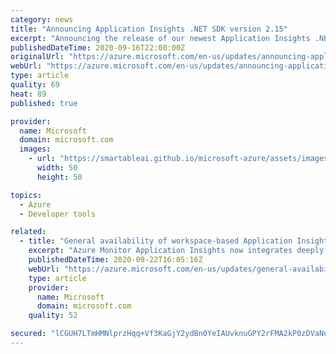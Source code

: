 ```yaml
---
category: news
title: "Announcing Application Insights .NET SDK version 2.15"
excerpt: "Announcing the release of our newest Application Insights .NET SDK version 2.15. This release is directly in response to customer feedback and introduces a new set of features and bug fixes."
publishedDateTime: 2020-09-16T22:00:00Z
originalUrl: "https://azure.microsoft.com/en-us/updates/announcing-application-insights-net-sdk-version-215/"
webUrl: "https://azure.microsoft.com/en-us/updates/announcing-application-insights-net-sdk-version-215/"
type: article
quality: 69
heat: 89
published: true

provider:
  name: Microsoft
  domain: microsoft.com
  images:
    - url: "https://smartableai.github.io/microsoft-azure/assets/images/organizations/microsoft.com-50x50.jpg"
      width: 50
      height: 50

topics:
  - Azure
  - Developer tools

related:
  - title: "General availability of workspace-based Application Insights"
    excerpt: "Azure Monitor Application Insights now integrates deeply with Log Analytics for a unified workspace-based mode enabling you to store your app logs and your platform/infrastructure logs together in one place. "
    publishedDateTime: 2020-09-22T16:05:16Z
    webUrl: "https://azure.microsoft.com/en-us/updates/general-availability-of-workspacebased-application-insights/"
    type: article
    provider:
      name: Microsoft
      domain: microsoft.com
    quality: 52

secured: "lCGUH7LTmHMNlprzHqq+Vf3KaGjY2ydBn0YeIAUvknuGPY2rFMA2kP0zDVaNuHTJhIpChWrfyWz010Eu5t2+kAKz83s3ctwYwBx+Y6+dieUxzAQZA3ShAn1JjupPalZajsayhEsG5ZSKYjvKuLASm6y9f8cD5PVhhIlIK8idXboni0/fgxChyBCq+olnJvQP4p8j1B+AZghURwYqtGBL6HUOhAnrfhZIzAOjI8kYcJ4wx8RL/n9AMAMIpA0cCsmHt/mPTpt8zsVwHN18P0XfjFzcXsN0fIb/XelIJOLMixIXqleVasPMM1khK8pbj1YsVJV5MkoMbozFjlvVdE0zsRYuWDK3OerBCytzzGv07Cw=;6bF9CJbhhYaSLQsKUK47Mg=="
---
```


